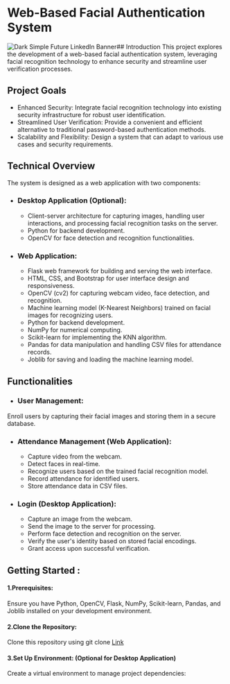 # Web-Based Facial Authentication System
![Dark Simple Future LinkedIn Banner](https://github.com/hyba-ab/Cyber-security-Project-Facial-Recognition-based-Attendance-System/assets/164689889/4908be81-ca6c-4f17-a6f7-dcba5ec5d05d)## Introduction
This project explores the development of a web-based facial authentication system, leveraging facial recognition technology to enhance security and streamline user verification processes.
## Project Goals
- Enhanced Security: Integrate facial recognition technology into existing security infrastructure for robust user identification.
- Streamlined User Verification: Provide a convenient and efficient alternative to traditional password-based authentication methods.
- Scalability and Flexibility: Design a system that can adapt to various use cases and security requirements.
## Technical Overview
The system is designed as a web application with two components:
- ### Desktop Application (Optional):
  - Client-server architecture for capturing images, handling user interactions, and processing facial recognition tasks on the server.
  - Python for backend development.
  - OpenCV for face detection and recognition functionalities.
- ### Web Application:
  - Flask web framework for building and serving the web interface.
  - HTML, CSS, and Bootstrap for user interface design and responsiveness.
  - OpenCV (cv2) for capturing webcam video, face detection, and recognition.
  - Machine learning model (K-Nearest Neighbors) trained on facial images for recognizing 
   users.
  - Python for backend development.
  - NumPy for numerical computing.
  - Scikit-learn for implementing the KNN algorithm.
  - Pandas for data manipulation and handling CSV files for attendance records.
  - Joblib for saving and loading the machine learning model.
## Functionalities
 - ### User Management:
 Enroll users by capturing their facial images and storing them in a secure database.
 - ### Attendance Management (Web Application):
     - Capture video from the webcam.
     - Detect faces in real-time.
     - Recognize users based on the trained facial recognition model.
     - Record attendance for identified users.
     - Store attendance data in CSV files.
 - ### Login (Desktop Application):
     - Capture an image from the webcam.
     - Send the image to the server for processing.
     - Perform face detection and recognition on the server.
     - Verify the user's identity based on stored facial encodings.
     - Grant access upon successful verification.

## Getting Started : 
#### 1.Prerequisites: 
   Ensure you have Python, OpenCV, Flask, NumPy, Scikit-learn, Pandas, and Joblib installed on your development environment.
#### 2.Clone the Repository: 
   Clone this repository using git clone [Link](https://github.com)
#### 3.Set Up Environment: (Optional for Desktop Application) 
   Create a virtual environment to manage project dependencies:




